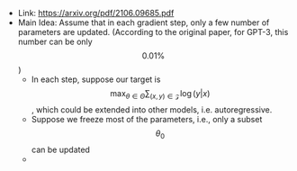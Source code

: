 - Link: https://arxiv.org/pdf/2106.09685.pdf
- Main Idea: Assume that in each gradient step, only a few number of parameters are updated. (According to the original paper, for GPT-3, this number can be only $$0.01\%$$)
	- In each step, suppose our target is $$\max_{\theta\in\Theta}\sum_{(x, y)\in \mathcal{Z}}\log (y\vert x)$$, which could be extended into other models, i.e. autoregressive.
	- Suppose we freeze most of the parameters, i.e., only a subset $$\theta_0$$ can be updated
	-
